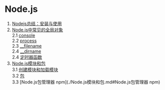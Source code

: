 # Node.js
1. [Nodejs总结：安装与使用](./Nodejs总结：安装与使用.md)
2. [Node.js中常见的全局对象](./Node.js中常见的全局对象.md)    
 2.1 [console](./Node.js中常见的全局对象.md#console)    
 2.2 [process](./Node.js中常见的全局对象.md#process)    
 2.3 [__filename](./Node.js中常见的全局对象.md#__filename)    
 2.4 [__dirname](./Node.js中常见的全局对象.md#__dirname)    
 2.4 [定时器函数](./Node.js中常见的全局对象.md#定时器函数)    
3. [Node.js模块和包](./Node.js模块和包.md)    
 3.1 [创建模块和加载模块](./Node.js模块和包.md#创建模块和加载模块)    
 3.2 [包](./Node.js模块和包.md#包)    
 3.3 [Node.js包管理器 npm](./Node.js模块和包.md#Node.js包管理器 npm)    

